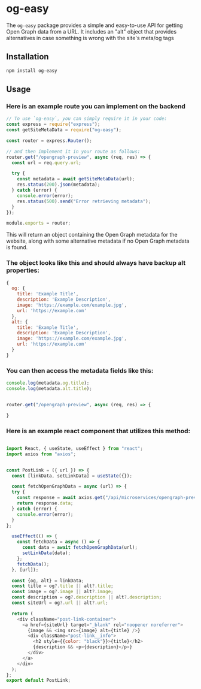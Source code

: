 # og-easy

The `og-easy` package provides a simple and easy-to-use API for getting Open Graph data from a URL. It includes an "alt" object
that provides alternatives in case something is wrong with the
site's meta/og tags

## Installation

```sh
npm install og-easy
```
## Usage

### Here is an example route you can implement on the backend

```javascript
// To use `og-easy`, you can simply require it in your code:
const express = require("express");
const getSiteMetaData = require("og-easy");

const router = express.Router();

// and then implement it in your route as follows:
router.get("/opengraph-preview", async (req, res) => {
  const url = req.query.url;

  try {
    const metadata = await getSiteMetaData(url);
    res.status(200).json(metadata);
  } catch (error) {
    console.error(error);
    res.status(500).send("Error retrieving metadata");
  }
});

module.exports = router;


```

This will return an object containing the Open Graph metadata for the website, along with some alternative metadata if no Open Graph metadata is found.

### The object looks like this and should always have backup alt properties:

```javascript
{
  og: {
    title: 'Example Title',
    description: 'Example Description',
    image: 'https://example.com/example.jpg',
    url: 'https://example.com'
  },
  alt: {
    title: 'Example Title',
    description: 'Example Description',
    image: 'https://example.com/example.jpg',
    url: 'https://example.com'
  }
}

```

### You can then access the metadata fields like this:

```javascript
console.log(metadata.og.title);
console.log(metadata.alt.title);
```

```javascript

router.get("/opengraph-preview", async (req, res) => {

}
```

### Here is an example react component that utilizes this method:

```javascript

import React, { useState, useEffect } from "react";
import axios from "axios";


const PostLink = ({ url }) => {
  const [linkData, setLinkData] = useState({});

  const fetchOpenGraphData = async (url) => {
  try {
    const response = await axios.get("/api/microservices/opengraph-preview", { params: { url } });
    return response.data;
  } catch (error) {
    console.error(error);
  }
};

  useEffect(() => {
    const fetchData = async () => {
      const data = await fetchOpenGraphData(url);
      setLinkData(data);
    };
    fetchData();
  }, [url]);

  const {og, alt} = linkData;
  const title = og?.title || alt?.title;
  const image = og?.image || alt?.image;
  const description = og?.description || alt?.description;
  const siteUrl = og?.url || alt?.url;

  return (
    <div className="post-link-container">
      <a href={siteUrl} target="_blank" rel="noopener noreferrer">
        {image && <img src={image} alt={title} />}
        <div className="post-link__info">
          <h2 style={{color: "black"}}>{title}</h2>
          {description && <p>{description}</p>}
        </div>
      </a>
    </div>
  );
};
export default PostLink;


```
